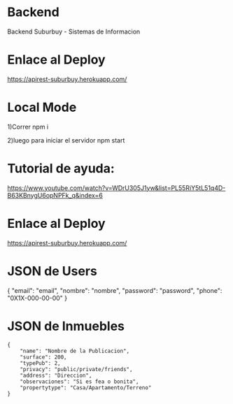 # Backend
Backend Suburbuy - Sistemas de Informacion

# Enlace al Deploy
https://apirest-suburbuy.herokuapp.com/

# Local Mode

1)Correr npm i

2)luego para iniciar el servidor npm start

# Tutorial de ayuda:
https://www.youtube.com/watch?v=WDrU305J1yw&list=PL55RiY5tL51q4D-B63KBnygU6opNPFk_q&index=6

# Enlace al Deploy
https://apirest-suburbuy.herokuapp.com/

# JSON de Users

{
	"email": "email",
	"nombre": "nombre",
	"password": "password",
	"phone":  "0X1X-000-00-00"
}

# JSON de Inmuebles
	{
		"name": "Nombre de la Publicacion",
		"surface": 200,
		"typePub": 2,
		"privacy": "public/private/friends",
		"address": "Direccion",
		"observaciones": "Si es fea o bonita",
		"propertytype": "Casa/Apartamento/Terreno"
	}

